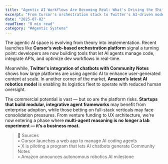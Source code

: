 ```yaml
---
title: "Agentic AI Workflows Are Becoming Real: What's Driving the Shift?"
excerpt: "From Cursor's orchestration stack to Twitter's AI-driven moderation features, the rise of agentic AI tooling is reshaping startup opportunities."
date: "2025-07-02"
readTime: "8 min read"
category: "#Agentic Systems"
---
```


The agentic AI space is evolving from theory into implementation. Recent launches like **Cursor’s web-based orchestration platform** signal a turning point: developers are now building tools that let AI agents manage code, integrate APIs, and optimize dev workflows in real-time.

Meanwhile, **Twitter's integration of chatbots with Community Notes** shows how large platforms are using agentic AI to enhance user-generated content at scale. In another corner of the market, **Amazon’s latest AI robotics model** is enabling its logistics fleet to operate with reduced human oversight.

The commercial potential is vast — but so are the platform risks. **Startups that build modular, integrative agent frameworks** may benefit from enterprise adoption, while those betting on full-stack verticals may face consolidation pressures. From venture funding to UX architecture, we're now entering a phase where **multi-agent reasoning is no longer a lab experiment — it’s a business moat.**

> 🔗 Sources  
> • Cursor launches a web app to manage AI coding agents  
> • X is piloting a program that lets AI chatbots generate Community Notes  
> • Amazon announces autonomous robotics AI milestone
